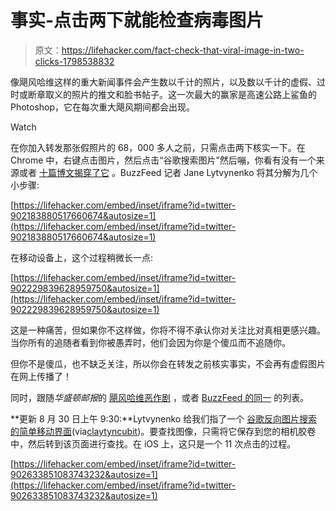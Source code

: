 # 事实-点击两下就能检查病毒图片

> 原文：<https://lifehacker.com/fact-check-that-viral-image-in-two-clicks-1798538832>

像飓风哈维这样的重大新闻事件会产生数以千计的照片，以及数以千计的虚假、过时或断章取义的照片的推文和脸书帖子。这一次最大的赢家是高速公路上鲨鱼的 Photoshop，它在每次重大飓风期间都会出现。

Watch

在你加入转发那张假照片的 68，000 多人之前，只需点击两下核实一下。在 Chrome 中，右键点击图片，然后点击“谷歌搜索图片”然后嘣，你看有没有一个来源或者 [十篇博文揭穿了它](https://www.google.com/search?tbs=sbi:AMhZZiuzh23m1FqcWeBxPkrgEaIVka2_1mxr2Qmh623YgoN7yhSEwh79C2cLYRVXsZrpZQQKTjgTF8JqnotWGj-CD-yVZqJwBb4Y3ZVHIXCYFQkQ1VQGs3zhUAQdFdUxsrHgd9J8UsiWtagsjHY-dn8xPkw0Nc5xG6_1L0l5GDxVc63evygkDm2Ekbo0QPRDQl688iapZGL2PpkkHy6dZuH4mLuNzOwpi-X8lMcfpJ020S9AV6wAGmjnxSDpg2P0B5fW0Xsy_1EquMX2hB_1obZUQijR7ryqW_1iRuEQOeAxfz2Vk95c-yKfKjSbO8jGhTEQM0P5ExD-y2Xzq0mNktnfw74UzMHgByAy25g) 。BuzzFeed 记者 Jane Lytvynenko 将其分解为几个小步骤:

 [https://lifehacker.com/embed/inset/iframe?id=twitter-902183880517660674&autosize=1](https://lifehacker.com/embed/inset/iframe?id=twitter-902183880517660674&autosize=1) 

在移动设备上，这个过程稍微长一点:

 [https://lifehacker.com/embed/inset/iframe?id=twitter-902229839628959750&autosize=1](https://lifehacker.com/embed/inset/iframe?id=twitter-902229839628959750&autosize=1) 

这是一种痛苦，但如果你不这样做，你将不得不承认你对关注比对真相更感兴趣。当你所有的追随者看到你被愚弄时，他们会因为你是个傻瓜而不追随你。

但你不是傻瓜，也不缺乏关注，所以你会在转发之前核实事实，不会再有虚假图片在网上传播了！

同时，跟随*华盛顿邮报*的 [飓风哈维恶作剧](https://www.washingtonpost.com/news/the-intersect/wp/2017/08/28/no-the-shark-picture-isnt-real-a-running-list-of-harveys-viral-hoaxes/) ，或者 [BuzzFeed 的同一](https://www.buzzfeed.com/mbvd/false-information-about-texas-storm) 的列表。

**更新 8 月 30 日上午 9:30:**Lytvynenko 给我们指了一个 [谷歌反向图片搜索的简单移动界面](https://ctrlq.org/google/images/)(via[claytyncubit](https://twitter.com/claytoncubitt/status/902633851083743232))。要查找图像，只需将它保存到您的相机胶卷中，然后转到该页面进行查找。在 iOS 上，这只是一个 11 次点击的过程。

 [https://lifehacker.com/embed/inset/iframe?id=twitter-902633851083743232&autosize=1](https://lifehacker.com/embed/inset/iframe?id=twitter-902633851083743232&autosize=1)